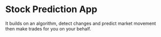 # Stock Prediction App
It builds on an algorithm, detect changes and predict market movement then make trades for you on your behalf.
